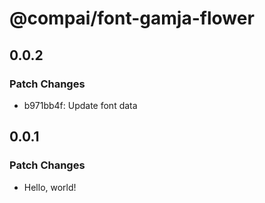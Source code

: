 # @compai/font-gamja-flower

## 0.0.2

### Patch Changes

- b971bb4f: Update font data

## 0.0.1

### Patch Changes

- Hello, world!
